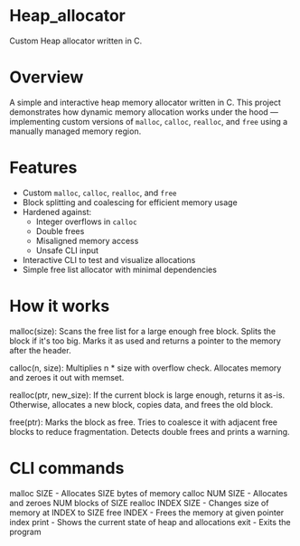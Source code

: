 # Heap_allocator
Custom Heap allocator written in C.

# Overview
A simple and interactive heap memory allocator written in C. This project demonstrates how dynamic memory allocation works under the hood — implementing custom versions of `malloc`, `calloc`, `realloc`, and `free` using a manually managed memory region.

# Features
- Custom `malloc`, `calloc`, `realloc`, and `free`
- Block splitting and coalescing for efficient memory usage
- Hardened against:
  - Integer overflows in `calloc`
  - Double frees
  - Misaligned memory access
  - Unsafe CLI input
- Interactive CLI to test and visualize allocations
- Simple free list allocator with minimal dependencies

# How it works
malloc(size):
Scans the free list for a large enough free block.
Splits the block if it's too big.
Marks it as used and returns a pointer to the memory after the header.

calloc(n, size):
Multiplies n * size with overflow check.
Allocates memory and zeroes it out with memset.

realloc(ptr, new_size):
If the current block is large enough, returns it as-is.
Otherwise, allocates a new block, copies data, and frees the old block.

free(ptr):
Marks the block as free.
Tries to coalesce it with adjacent free blocks to reduce fragmentation.
Detects double frees and prints a warning.

# CLI commands
malloc SIZE	- Allocates SIZE bytes of memory
calloc NUM SIZE	- Allocates and zeroes NUM blocks of SIZE
realloc INDEX SIZE	- Changes size of memory at INDEX to SIZE
free INDEX	- Frees the memory at given pointer index
print	- Shows the current state of heap and allocations
exit	- Exits the program
